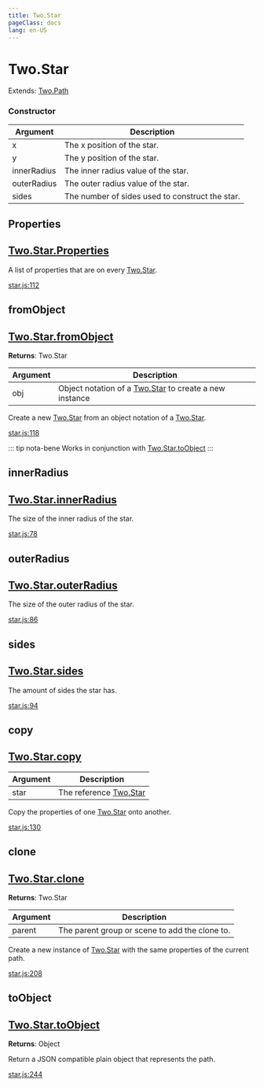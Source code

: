 ```yaml
---
title: Two.Star
pageClass: docs
lang: en-US
---
```


# Two.Star


<div class="extends">

Extends: [Two.Path](/docs/path/)

</div>





<div class="meta">
  <custom-button text="Source" type="source" href="https://github.com/jonobr1/two.js/blob/main/src/shapes/star.js" />
</div>


<carbon-ads />


### Constructor


| Argument | Description |
| ---- | ----------- |
|  x  | The x position of the star. |
|  y  | The y position of the star. |
|  innerRadius  | The inner radius value of the star. |
|  outerRadius  | The outer radius value of the star. |
|  sides  | The number of sides used to construct the star. |



<div class="static member ">

## Properties

<h2 class="longname" aria-hidden="true"><a href="#Properties"><span class="prefix">Two.Star.</span><span class="shortname">Properties</span></a></h2>










<div class="properties">


A list of properties that are on every [Two.Star](/docs/shapes/star/).


</div>










<div class="meta">

  <a class="lineno" target="_blank" rel="noopener noreferrer" href="https://github.com/jonobr1/two.js/blob/main/src/shapes/star.js#L112">
    star.js:112
  </a>

</div>




</div>



<div class="static function ">

## fromObject

<h2 class="longname" aria-hidden="true"><a href="#fromObject"><span class="prefix">Two.Star.</span><span class="shortname">fromObject</span></a></h2>




<div class="returns">

__Returns__: Two.Star



</div>









<div class="params">

| Argument | Description |
| ---- | ----------- |
|  obj  | Object notation of a [Two.Star](/docs/shapes/star/) to create a new instance |
</div>




<div class="description">

Create a new [Two.Star](/docs/shapes/star/) from an object notation of a [Two.Star](/docs/shapes/star/).

</div>





<div class="meta">

  <a class="lineno" target="_blank" rel="noopener noreferrer" href="https://github.com/jonobr1/two.js/blob/main/src/shapes/star.js#L118">
    star.js:118
  </a>

</div>



<div class="tags">


::: tip nota-bene
Works in conjunction with [Two.Star.toObject](/docs/shapes/star/#toobject)
:::


</div>


</div>



<div class="instance member ">

## innerRadius

<h2 class="longname" aria-hidden="true"><a href="#innerRadius"><span class="prefix">Two.Star.</span><span class="shortname">innerRadius</span></a></h2>










<div class="properties">


The size of the inner radius of the star.


</div>










<div class="meta">

  <a class="lineno" target="_blank" rel="noopener noreferrer" href="https://github.com/jonobr1/two.js/blob/main/src/shapes/star.js#L78">
    star.js:78
  </a>

</div>




</div>



<div class="instance member ">

## outerRadius

<h2 class="longname" aria-hidden="true"><a href="#outerRadius"><span class="prefix">Two.Star.</span><span class="shortname">outerRadius</span></a></h2>










<div class="properties">


The size of the outer radius of the star.


</div>










<div class="meta">

  <a class="lineno" target="_blank" rel="noopener noreferrer" href="https://github.com/jonobr1/two.js/blob/main/src/shapes/star.js#L86">
    star.js:86
  </a>

</div>




</div>



<div class="instance member ">

## sides

<h2 class="longname" aria-hidden="true"><a href="#sides"><span class="prefix">Two.Star.</span><span class="shortname">sides</span></a></h2>










<div class="properties">


The amount of sides the star has.


</div>










<div class="meta">

  <a class="lineno" target="_blank" rel="noopener noreferrer" href="https://github.com/jonobr1/two.js/blob/main/src/shapes/star.js#L94">
    star.js:94
  </a>

</div>




</div>



<div class="instance function ">

## copy

<h2 class="longname" aria-hidden="true"><a href="#copy"><span class="prefix">Two.Star.</span><span class="shortname">copy</span></a></h2>












<div class="params">

| Argument | Description |
| ---- | ----------- |
|  star  | The reference [Two.Star](/docs/shapes/star/) |
</div>




<div class="description">

Copy the properties of one [Two.Star](/docs/shapes/star/) onto another.

</div>





<div class="meta">

  <a class="lineno" target="_blank" rel="noopener noreferrer" href="https://github.com/jonobr1/two.js/blob/main/src/shapes/star.js#L130">
    star.js:130
  </a>

</div>




</div>



<div class="instance function ">

## clone

<h2 class="longname" aria-hidden="true"><a href="#clone"><span class="prefix">Two.Star.</span><span class="shortname">clone</span></a></h2>




<div class="returns">

__Returns__: Two.Star



</div>









<div class="params">

| Argument | Description |
| ---- | ----------- |
|  parent  | The parent group or scene to add the clone to. |
</div>




<div class="description">

Create a new instance of [Two.Star](/docs/shapes/star/) with the same properties of the current path.

</div>





<div class="meta">

  <a class="lineno" target="_blank" rel="noopener noreferrer" href="https://github.com/jonobr1/two.js/blob/main/src/shapes/star.js#L208">
    star.js:208
  </a>

</div>




</div>



<div class="instance function ">

## toObject

<h2 class="longname" aria-hidden="true"><a href="#toObject"><span class="prefix">Two.Star.</span><span class="shortname">toObject</span></a></h2>




<div class="returns">

__Returns__: Object



</div>












<div class="description">

Return a JSON compatible plain object that represents the path.

</div>





<div class="meta">

  <a class="lineno" target="_blank" rel="noopener noreferrer" href="https://github.com/jonobr1/two.js/blob/main/src/shapes/star.js#L244">
    star.js:244
  </a>

</div>




</div>


